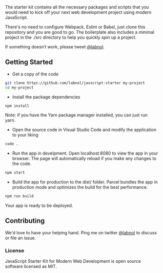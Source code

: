 The starter kit contains all the necessary packages and scripts that you would need to kick off your next web development project using modern JavaScript. 

There's no need to configure Webpack, Eslint or Babel, just clone this repository and you are good to go. The boilerplate also includes a minimal project in the ./src directory to help you quickly spin up a project.

If something doesn’t work, please tweet [@labnol](https://twitter.com/labnol).

## Getting Started

* Get a copy of the code
```bash
git clone https://github.com/labnol/javscript-starter my-project
cd my-project
```

* Install the package dependencies
```bash
npm install
```

Note: if you have the Yarn package manager installed, you can just run yarn. 

* Open the source code in Visual Studio Code and modify the application to your liking
```bash
code .
```

* Run the app in develpment. Open localhost:8080 to view the app in your browser. The page will automatically reload if you make any changes to the code.
```bash
npm start
```

* Build the app for production to the dist/ folder. Parcel bundles the app in production mode and optimizes the build for the best performance.
```bash
npm run build
```

Your app is ready to be deployed.

## Contributing

We'd love to have your helping hand. Ping me on twitter [@labnol](https://twitter.com/labnol) to discuss or file an issue.

### License

JavaScript Starter Kit for Modern Web Development is open source software licensed as MIT.